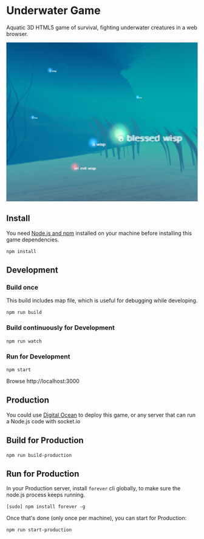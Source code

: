 # Underwater Game
Aquatic 3D HTML5 game of survival, fighting underwater creatures in a web browser.

![Screenshot of Underwater Game](screenshots/2018-09-22-0558.png)

## Install
You need [Node.js and npm](https://nodejs.org/) installed on your machine before installing this game dependencies.

```
npm install
```

## Development

### Build once
This build includes map file, which is useful for debugging while developing.

```
npm run build
```

### Build continuously for Development
```
npm run watch
```

### Run for Development
```
npm start
```

Browse http://localhost:3000

## Production
You could use [Digital Ocean](https://m.do.co/c/f500245f6b66) to deploy this game, or any server that can run a Node.js code with socket.io

## Build for Production
```
npm run build-production
```

## Run for Production
In your Production server, install `forever` cli globally, to make sure the node.js process keeps running.

```
[sudo] npm install forever -g
```

Once that's done (only once per machine), you can start for Production:
```
npm run start-production
```

